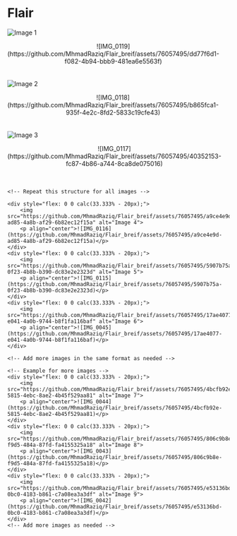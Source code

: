 # Flair

<div style="display: flex; flex-wrap: wrap; gap: 20px;">
    <div style="flex: 0 0 calc(33.333% - 20px);">
        <img src="https://github.com/MhmadRaziq/Flair_breif/assets/76057495/dd77f6d1-f082-4b94-bbb9-481ea6e5563f" alt="Image 1">
        <p align="center">![IMG_0119](https://github.com/MhmadRaziq/Flair_breif/assets/76057495/dd77f6d1-f082-4b94-bbb9-481ea6e5563f)</p>
    </div>
    <div style="flex: 0 0 calc(33.333% - 20px);">
        <img src="https://github.com/MhmadRaziq/Flair_breif/assets/76057495/b865fca1-935f-4e2c-8fd2-5833c19cfe43" alt="Image 2">
        <p align="center">![IMG_0118](https://github.com/MhmadRaziq/Flair_breif/assets/76057495/b865fca1-935f-4e2c-8fd2-5833c19cfe43)</p>
    </div>
    <div style="flex: 0 0 calc(33.333% - 20px);">
        <img src="https://github.com/MhmadRaziq/Flair_breif/assets/76057495/40352153-fc87-4b86-a744-8ca8de075016" alt="Image 3">
        <p align="center">![IMG_0117](https://github.com/MhmadRaziq/Flair_breif/assets/76057495/40352153-fc87-4b86-a744-8ca8de075016)</p>
    </div>
    
    <!-- Repeat this structure for all images -->
    
    <div style="flex: 0 0 calc(33.333% - 20px);">
        <img src="https://github.com/MhmadRaziq/Flair_breif/assets/76057495/a9ce4e9d-ad85-4a8b-af29-6b82ec12f15a" alt="Image 4">
        <p align="center">![IMG_0116](https://github.com/MhmadRaziq/Flair_breif/assets/76057495/a9ce4e9d-ad85-4a8b-af29-6b82ec12f15a)</p>
    </div>
    <div style="flex: 0 0 calc(33.333% - 20px);">
        <img src="https://github.com/MhmadRaziq/Flair_breif/assets/76057495/5907b75a-0f23-4b8b-b390-dc83e2e2323d" alt="Image 5">
        <p align="center">![IMG_0115](https://github.com/MhmadRaziq/Flair_breif/assets/76057495/5907b75a-0f23-4b8b-b390-dc83e2e2323d)</p>
    </div>
    <div style="flex: 0 0 calc(33.333% - 20px);">
        <img src="https://github.com/MhmadRaziq/Flair_breif/assets/76057495/17ae4077-e041-4a0b-9744-b8f1fa116baf" alt="Image 6">
        <p align="center">![IMG_0045](https://github.com/MhmadRaziq/Flair_breif/assets/76057495/17ae4077-e041-4a0b-9744-b8f1fa116baf)</p>
    </div>
    
    <!-- Add more images in the same format as needed -->

    <!-- Example for more images -->
    <div style="flex: 0 0 calc(33.333% - 20px);">
        <img src="https://github.com/MhmadRaziq/Flair_breif/assets/76057495/4bcfb92e-5815-4ebc-8ae2-4b45f529aa81" alt="Image 7">
        <p align="center">![IMG_0044](https://github.com/MhmadRaziq/Flair_breif/assets/76057495/4bcfb92e-5815-4ebc-8ae2-4b45f529aa81)</p>
    </div>
    <div style="flex: 0 0 calc(33.333% - 20px);">
        <img src="https://github.com/MhmadRaziq/Flair_breif/assets/76057495/806c9b8e-f9d5-484a-87fd-fa4155325a18" alt="Image 8">
        <p align="center">![IMG_0043](https://github.com/MhmadRaziq/Flair_breif/assets/76057495/806c9b8e-f9d5-484a-87fd-fa4155325a18)</p>
    </div>
    <div style="flex: 0 0 calc(33.333% - 20px);">
        <img src="https://github.com/MhmadRaziq/Flair_breif/assets/76057495/e53136bd-0bc0-4183-b861-c7a08ea3a3df" alt="Image 9">
        <p align="center">![IMG_0042](https://github.com/MhmadRaziq/Flair_breif/assets/76057495/e53136bd-0bc0-4183-b861-c7a08ea3a3df)</p>
    </div>
    <!-- Add more images as needed -->
    
</div>
